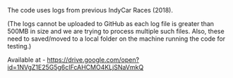 The code uses logs from previous IndyCar Races (2018).

(The logs cannot be uploaded to GitHub as each log file is greater than 500MB in size and we are trying to process multiple such files. Also, these need to saved/moved to a local folder on the machine running the code for testing.) 

Available at - https://drive.google.com/open?id=1NVgZ1E25G5g6cIFcAHCMO4KLjSNaVmkQ
